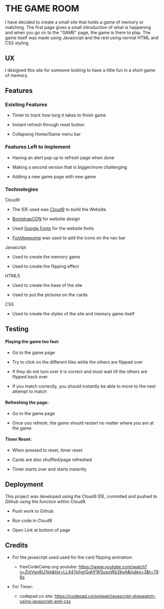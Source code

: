# THE GAME ROOM

I have decided to create a small site that holds a game of memory or matching. The first page gives a small introduction of what is happening and when you go on to the "GAME" page, the game is there to play. The game itself was made using Javasrcipt and the rest using normal HTML and CSS styling.

## UX

I designed this site for someone looking to have a little fun in a short game of memory.

## Features

### Existing Features

- Timer to track how long it takes to finish game

- Instant refresh through reset button

- Collapsing Home/Game menu bar

### Features Left to Implement

- Having an alert pop up to refresh page when done

- Making a second version that is bigger/more challenging

- Adding a new game page with new game

### Technologies

Cloud9 

- The IDE used was <a href=https://c9.io/benbourgeois>Cloud9</a> to build the Website.

- <a href=https://www.bootstrapcdn.com/>BootstrapCDN</a> for website design

- Used <a href=https://fonts.google.com/>Google Fonts</a> for the website fonts

- <a href=https://fontawesome.com/>FontAwesome</a> was used to add the icons on the nav bar

Javascript

- Used to create the memory game

- Used to create the flipping effect

HTML5

- Used to create the base of the site

- Used to put the pictures on the cards

CSS

- Used to create the styles of the site and memory game itself

## Testing

#### Playing the game too fast:

- Go to the game page

- Try to click on the different tiles while the others are flipped over

- If they do not turn over it is correct and must wait till the others are flipped back over

- If you match correctly, you should instantly be able to move to the next attempt to match

#### Refreshing the page:

- Go to the game page

- Once you refresh, the game should restart no matter where you are at the game

#### Timer Reset:

- When pressed to reset, timer reset

- Cards are also shuffled/page refreshed

- Timer starts over and starts instantly

## Deployment

This project was developed using the Cloud9 IDE, commited and pushed to Github using the function within Cloud9.

- Push work to Github

- Run code in Cloud9

- Open Link at bottom of page

## Credits

- For the javascript used used for the card flipping animation:
    - freeCodeCamp.org youtube: https://www.youtube.com/watch?v=ZniVgo8U7ek&list=LLX47phgrGqhYWSuoxWb2bvA&index=3&t=796s

- For Timer:
    - codepad.co site: https://codepad.co/snippet/javascript-stopwatch-using-javascript-and-css